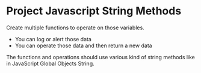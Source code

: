 # Project Javascript String Methods

Create multiple functions to operate on those variables.

- You can log or alert those data
- You can operate those data and then return a new data


The functions and operations should use various kind of string methods like in JavaScript Global Objects String.
